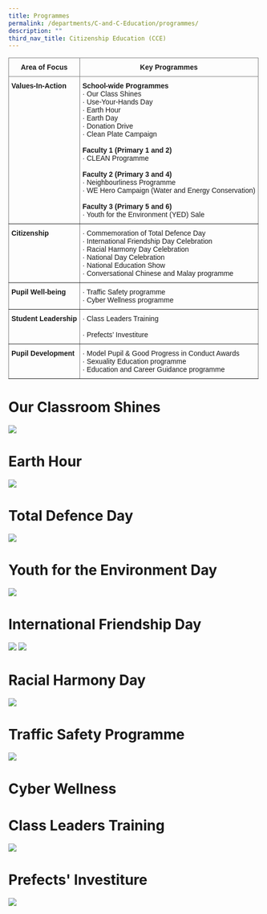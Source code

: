 ```yaml
---
title: Programmes
permalink: /departments/C-and-C-Education/programmes/
description: ""
third_nav_title: Citizenship Education (CCE)
---
```


<style type="text/css">
.tg  {border-collapse:collapse;border-spacing:0;}
.tg td{border-color:black;border-style:solid;border-width:1px;font-family:Arial, sans-serif;font-size:14px;
  overflow:hidden;padding:10px 5px;word-break:normal;}
.tg th{border-color:black;border-style:solid;border-width:1px;font-family:Arial, sans-serif;font-size:14px;
  font-weight:normal;overflow:hidden;padding:10px 5px;word-break:normal;}
.tg .tg-c3ow{border-color:inherit;text-align:center;vertical-align:top}
.tg .tg-0pky{border-color:inherit;text-align:left;vertical-align:top}
</style>
<table class="tg">
<thead>
  <tr>
    <th class="tg-c3ow"><span style="font-weight:bold">Area of Focus</span></th>
    <th class="tg-c3ow"><span style="font-weight:bold">Key Programmes</span></th>
  </tr>
</thead>
<tbody>
  <tr>
    <td class="tg-0pky"> <span style="font-weight:bold">Values-In-Action</span></td>
    <td class="tg-0pky"><span style="font-weight:bold">School-wide Programmes</span><br>·       Our Class Shines<br>·       Use-Your-Hands Day<br>·       Earth Hour<br>·       Earth Day<br>·       Donation Drive<br>·       Clean Plate Campaign<br> <br> <span style="font-weight:bold">Faculty 1 (Primary 1 and 2)</span>   <br>·         CLEAN Programme <br> <br><span style="font-weight:bold">Faculty 2 (Primary 3 and 4) </span>    <br>·         Neighbourliness Programme<br>·         WE Hero Campaign (Water and Energy Conservation)<br> <br><span style="font-weight:bold">Faculty 3 (Primary 5 and 6)</span><br>·         Youth for the Environment (YED) Sale</td>
  </tr>
  <tr>
    <td class="tg-0pky"><span style="font-weight:bold"> Citizenship</span></td>
    <td class="tg-0pky">·          Commemoration of Total Defence Day<br>·          International Friendship Day Celebration<br>·          Racial Harmony Day Celebration<br>·          National Day Celebration<br>·          National Education Show<br>·          Conversational Chinese and Malay programme</td>
  </tr>
  <tr>
    <td class="tg-0pky"><span style="font-weight:bold"> Pupil Well-being</span></td>
    <td class="tg-0pky">·         Traffic Safety programme <br>·         Cyber Wellness programme</td>
  </tr>
  <tr>
    <td class="tg-0pky"> <span style="font-weight:bold">Student Leadership</span></td>
    <td class="tg-0pky">·         Class Leaders Training <br><br><span style="font-weight:400;font-style:normal">·         </span>Prefects’ Investiture </td>
  </tr>
  <tr>
    <td class="tg-0pky"> <span style="font-weight:bold">Pupil Development</span></td>
    <td class="tg-0pky">·         Model Pupil &amp; Good Progress in Conduct Awards<br>·         Sexuality Education programme<br>·         Education and Career Guidance programme</td>
  </tr>
</tbody>
</table>


# Our Classroom Shines
![](/images/Class%20Shine.jpg)

# Earth Hour
![](/images/Earth%20Hour.jpg)

# Total Defence Day
![](/images/TDD1.png)

# Youth for the Environment Day
![](/images/YED%201.jpg)

# International Friendship Day
![](/images/IFD%2001.jpg)
![](/images/IFD%2002.jpg)

# Racial Harmony Day
![](/images/RHD.png)

# Traffic Safety Programme
![](/images/cce%203.png)

# Cyber Wellness

# Class Leaders Training
![](/images/cce%20pic%202.png)

# Prefects' Investiture
![](/images/cce%20pic.png)